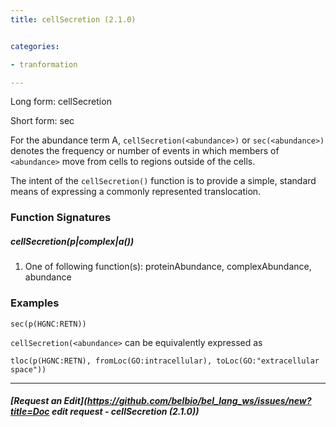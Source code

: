 ```yaml
---
title: cellSecretion (2.1.0)


categories:

- tranformation

---
```

<!-- COMPUTER GENERATED PAGE!!! DO NOT EDIT DIRECTLY  -->
<!--    must be changed in scripts/templates.py which is processed by scripts/update_refs.py -->

Long form: cellSecretion

Short form: sec

For the abundance term A, `cellSecretion(<abundance>)` or `sec(<abundance>)` denotes the frequency or number of events in which members of `<abundance>` move from cells to regions outside of the cells.


The intent of the `cellSecretion()` function is to provide a simple, standard means of expressing a commonly represented translocation.




### Function Signatures

##### cellSecretion(p|complex|a())

1. One of following function(s): proteinAbundance, complexAbundance, abundance



### Examples


    sec(p(HGNC:RETN))


`cellSecretion(<abundance>` can be equivalently expressed as


    tloc(p(HGNC:RETN), fromLoc(GO:intracellular), toLoc(GO:"extracellular space"))



---
##### [Request an Edit](https://github.com/belbio/bel_lang_ws/issues/new?title=Doc edit request - cellSecretion (2.1.0))